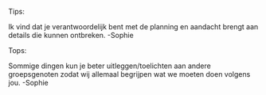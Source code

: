 Tips:

Ik vind dat je verantwoordelijk bent met de planning en aandacht brengt aan details die kunnen ontbreken. -Sophie

Tops:

Sommige dingen kun je beter uitleggen/toelichten aan andere groepsgenoten zodat wij allemaal begrijpen wat we moeten doen volgens jou. -Sophie
